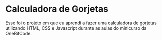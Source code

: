 # Calculadora de Gorjetas

Esse foi o projeto em que eu aprendi a fazer uma calculadora de gorjetas utilizando HTML, CSS e Javascript durante as aulas do minicurso da OneBitCode.
